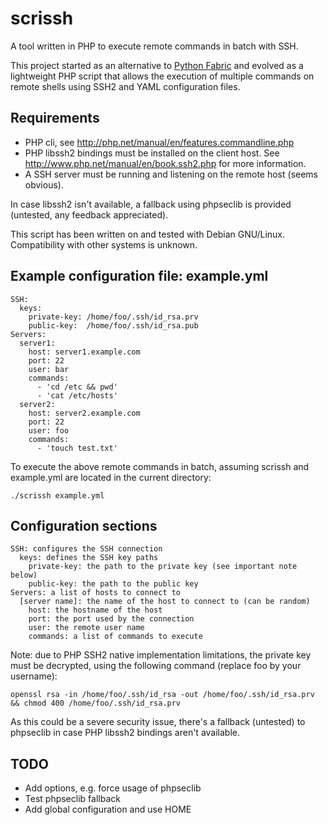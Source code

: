 scrissh
=======

A tool written in PHP to execute remote commands in batch with SSH.

This project started as an alternative to [Python Fabric](http://docs.fabfile.org/)
and evolved as a lightweight PHP script that allows the execution of multiple commands
on remote shells using SSH2 and YAML configuration files.

Requirements
------------

* PHP cli, see http://php.net/manual/en/features.commandline.php
* PHP libssh2 bindings must be installed on the client host.
See http://www.php.net/manual/en/book.ssh2.php for more information.
* A SSH server must be running and listening on the remote host (seems obvious).

In case libssh2 isn't available, a fallback using phpseclib is provided
(untested, any feedback appreciated).

This script has been written on and tested with Debian GNU/Linux.
Compatibility with other systems is unknown.

Example configuration file: example.yml
---------------------------------------

    SSH:
      keys:
        private-key: /home/foo/.ssh/id_rsa.prv
        public-key:  /home/foo/.ssh/id_rsa.pub
    Servers:
      server1:
        host: server1.example.com
        port: 22
        user: bar
        commands:
          - 'cd /etc && pwd'
          - 'cat /etc/hosts'
      server2:
        host: server2.example.com
        port: 22
        user: foo
        commands:
          - 'touch test.txt'

To execute the above remote commands in batch,
assuming scrissh and example.yml are located in the current directory:

`./scrissh example.yml`

Configuration sections
----------------------

    SSH: configures the SSH connection
      keys: defines the SSH key paths
        private-key: the path to the private key (see important note below)
        public-key: the path to the public key
    Servers: a list of hosts to connect to
      [server name]: the name of the host to connect to (can be random)
        host: the hostname of the host
        port: the port used by the connection
        user: the remote user name
        commands: a list of commands to execute

Note: due to PHP SSH2 native implementation limitations, the private key
must be decrypted, using the following command (replace foo by your username):

`openssl rsa -in /home/foo/.ssh/id_rsa -out /home/foo/.ssh/id_rsa.prv && chmod 400 /home/foo/.ssh/id_rsa.prv`

As this could be a severe security issue, there's a fallback (untested) to phpseclib
in case PHP libssh2 bindings aren't available.

TODO
----

* Add options, e.g. force usage of phpseclib
* Test phpseclib fallback
* Add global configuration and use HOME

